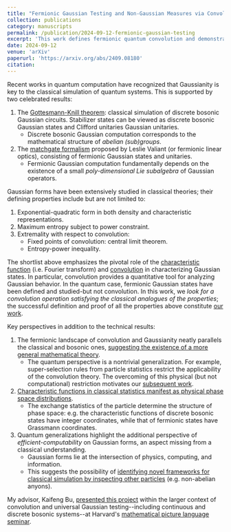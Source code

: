 ```yaml
---
title: "Fermionic Gaussian Testing and Non-Gaussian Measures via Convolution"
collection: publications
category: manuscripts
permalink: /publication/2024-09-12-fermionic-gaussian-testing
excerpt: 'This work defines fermionic quantum convolution and demonstrates the unique entropy-invariance of fermionic Gaussian states under convolution. It demonstrates that many desirable classical statistical and information-theoretic properties of Gaussian states and convolution have counterparts in the fermionic quantum algebra. _Click on the section title to see details_.'
date: 2024-09-12
venue: 'arXiv'
paperurl: 'https://arxiv.org/abs/2409.08180'
citation: 
---
```


Recent works in quantum computation have recognized that Gaussianity is key to the classical simulation of quantum systems. This is supported by two celebrated results: 

1. The <u>Gottesmann-Knill theorem</u>: classical simulation of discrete bosonic Gaussian circuits. Stabilizer states can be viewed as discrete bosonic Gaussian states and Clifford unitaries Gaussian unitaries. 
    - Discrete bosonic Gaussian computation corresponds to the mathematical structure of *abelian (sub)groups*. 
2. The <u> matchgate formalism</u> proposed by Leslie Valiant (or fermionic linear optics), consisting of fermionic Gaussian states and unitaries. 
   - Fermionic Gaussian computation fundamentally depends on the existence of a small *poly-dimensional Lie subalgebra* of Gaussian operators. 

Gaussian forms have been extensively studied in classical theories; their defining properties include but are not limited to: 

1. Exponential-quadratic form in both density and characteristic representations. 
2. Maximum entropy subject to power constraint. 
3. Extremality with respect to convolution: 
    - Fixed points of convolution: central limit theorem. 
    - Entropy-power inequality. 

The shortlist above emphasizes the pivotal role of the <u>characteristic function</u> (i.e. Fourier transform) and <u>convolution</u> in characterizing Gaussian states. In particular, convolution provides a quantitative tool for analyzing Gaussian behavior. 
In the quantum case, fermionic Gaussian states have been defined and studied-but not convolution. In this work, we *look for a convolution operation satisfying the classical analogues of the properties*; the successful definition and proof of all the properties above constitute [our work](https://arxiv.org/abs/2409.08180). 

Key perspectives in addition to the technical results: 

1. The fermionic landscape of convolution and Gaussianity neatly parallels the classical and bosonic ones, <u>suggesting the existence of a more general mathematical theory</u>.
   -  The quantum perspective is a nontrivial generalization. For example, super-selection rules from particle statistics restrict the applicability of the convolution theory. The overcoming of this physical (but not computational) restriction motivates our [subsequent work](/publication/2024-11-08-displacedGaussian). 
2. <u>Characteristic functions in classical statistics manifest as physical phase space distributions</u>. 
   - The exchange statistics of the particle determine the structure of phase space: e.g. the characteristic functions of discrete bosonic states have integer coordinates, while that of fermionic states have Grassmann coordinates. 
3. Quantum generalizations highlight the additional perspective of *efficient-computability* on Gaussian forms, an aspect missing from a classical understanding. 
   - Gaussian forms lie at the intersection of physics, computing, and information. 
   - This suggests the possibility of <u>identifying novel frameworks for classical simulation by inspecting other particles</u> (e.g. non-abelian anyons). 

My advisor, Kaifeng Bu, [presented this project](https://www.youtube.com/watch?v=hvpsVLSV3i8) within the larger context of convolution and universal Gaussian testing--including continuous and discrete bosonic systems--at Harvard's [mathematical picture language seminar](https://mathpicture.fas.harvard.edu/seminar). 